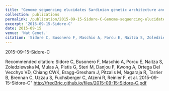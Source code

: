 ```yaml
---
title: "Genome sequencing elucidates Sardinian genetic architecture and augments association analyses for lipid and blood inflammatory markers."
collection: publications
permalink: /publication/2015-09-15-Sidore-C-Genome-sequencing-elucidates-Sardinian-genetic-architecture-and-augments-association-analyses-for-lipid-and-blood-inflammatory-markers.
excerpt: '2015-09-15-Sidore-C'
date: 2015-09-15
venue: 'Nat Genet.'
citation: 'Sidore C, Busonero F, Maschio A, Porcu E, Naitza S, Zoledziewska M, Mulas A, Pistis G, Steri M, Danjou F, Kwong A, Ortega Del Vecchyo VD, Chiang CWK, Bragg-Gresham J, Pitzalis M, Nagaraja R, Tarrier B, Brennan C, Uzzau S, Fuchsberger C, Atzeni R, Reinier F, et al.	2015-09-15-Sidore-C&quot; http://fred3ric.github.io/files/2015-09-15-Sidore-C.pdf'
---
```

2015-09-15-Sidore-C

Recommended citation: Sidore C, Busonero F, Maschio A, Porcu E, Naitza S, Zoledziewska M, Mulas A, Pistis G, Steri M, Danjou F, Kwong A, Ortega Del Vecchyo VD, Chiang CWK, Bragg-Gresham J, Pitzalis M, Nagaraja R, Tarrier B, Brennan C, Uzzau S, Fuchsberger C, Atzeni R, Reinier F, et al.	2015-09-15-Sidore-C" http://fred3ric.github.io/files/2015-09-15-Sidore-C.pdf